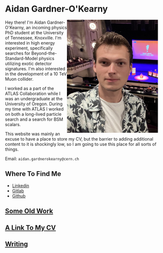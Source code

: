 # Aidan Gardner-O'Kearny

<img style="float: right; margin-left=50px; margin-right=100px"
    width="300"
    alt="A (slightly) old picture of me at a live recording of Wait Wait Don't Tell Me in Chicago"
    src="Documents/AGOPicture.jpg">

Hey there! I'm Aidan Gardner-O'Kearny, an incoming physics PhD student at the University of Tennessee, Knoxville. I'm interested in high energy experiment, specifically searches for Beyond-the-Standard-Model physics utilizing exotic detector signatures. I'm also interested in the development of a 10 TeV Muon collider.

I worked as a part of the ATLAS Collaboration while I was an undergraduate at the University of Oregon. During my time with ATLAS I worked on both a long-lived particle search and a search for BSM scalars.

This website was mainly an excuse to have a place to store my CV, but the barrier to adding additional content to it is shockingly low, so I am going to use this place for all sorts of things.

Email: `aidan.gardnerokearny@cern.ch`

## Where To Find Me 
- [Linkedin](https://www.linkedin.com/in/aidangardnerokearny)
- [Gitlab](https://gitlab.cern.ch/agardner)
- [Github](https://github.com/aidangardnerokearny)

## [Some Old Work](Pages/SomeOldWork.md)
## [A Link To My CV]()
## [Writing]()



